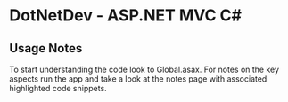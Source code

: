 # DotNetDev - ASP.NET MVC C#

## Usage Notes
To start understanding the code look to Global.asax.  For notes on the key aspects run the app and take a look at the notes page with associated highlighted code snippets.